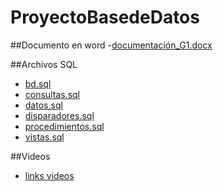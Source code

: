 # ProyectoBasedeDatos

##Documento en word
-[documentación_G1.docx](https://github.com/jimmsaav/ProyectoBasedeDatos/blob/main/SQL/documentaci%C3%B3n_G1.docx)

##Archivos SQL
- [bd.sql](https://github.com/jimmsaav/ProyectoBasedeDatos/blob/main/SQL/bd.sql)
- [consultas.sql](https://github.com/jimmsaav/ProyectoBasedeDatos/blob/main/SQL/consultas.sql)
- [datos.sql](https://github.com/jimmsaav/ProyectoBasedeDatos/blob/main/SQL/datos.sql)
- [disparadores.sql](https://github.com/jimmsaav/ProyectoBasedeDatos/blob/main/SQL/disparadores.sql)
- [procedimientos.sql](https://github.com/jimmsaav/ProyectoBasedeDatos/blob/main/SQL/procedimientos.sql)
- [vistas.sql](https://github.com/jimmsaav/ProyectoBasedeDatos/blob/main/SQL/vistas.sql)

##Videos
- [links videos](https://github.com/jimmsaav/ProyectoBasedeDatos/blob/main/SQL/Links%20Evidencia)
